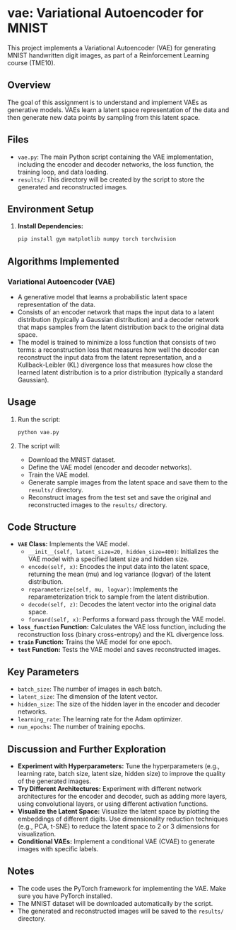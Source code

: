 # vae: Variational Autoencoder for MNIST

This project implements a Variational Autoencoder (VAE) for generating MNIST handwritten digit images, as part of a Reinforcement Learning course (TME10).

## Overview

The goal of this assignment is to understand and implement VAEs as generative models. VAEs learn a latent space representation of the data and then generate new data points by sampling from this latent space.

## Files

*   `vae.py`: The main Python script containing the VAE implementation, including the encoder and decoder networks, the loss function, the training loop, and data loading.
*   `results/`: This directory will be created by the script to store the generated and reconstructed images.

## Environment Setup

1.  **Install Dependencies:**
    ```bash
    pip install gym matplotlib numpy torch torchvision
    ```

## Algorithms Implemented

### Variational Autoencoder (VAE)

*   A generative model that learns a probabilistic latent space representation of the data.
*   Consists of an encoder network that maps the input data to a latent distribution (typically a Gaussian distribution) and a decoder network that maps samples from the latent distribution back to the original data space.
*   The model is trained to minimize a loss function that consists of two terms: a reconstruction loss that measures how well the decoder can reconstruct the input data from the latent representation, and a Kullback-Leibler (KL) divergence loss that measures how close the learned latent distribution is to a prior distribution (typically a standard Gaussian).

## Usage

1.  Run the script:
    ```bash
    python vae.py
    ```

2.  The script will:
    *   Download the MNIST dataset.
    *   Define the VAE model (encoder and decoder networks).
    *   Train the VAE model.
    *   Generate sample images from the latent space and save them to the `results/` directory.
    *   Reconstruct images from the test set and save the original and reconstructed images to the `results/` directory.

## Code Structure

*   **`VAE` Class:** Implements the VAE model.
    *   `__init__(self, latent_size=20, hidden_size=400)`: Initializes the VAE model with a specified latent size and hidden size.
    *   `encode(self, x)`: Encodes the input data into the latent space, returning the mean (mu) and log variance (logvar) of the latent distribution.
    *   `reparameterize(self, mu, logvar)`: Implements the reparameterization trick to sample from the latent distribution.
    *   `decode(self, z)`: Decodes the latent vector into the original data space.
    *   `forward(self, x)`: Performs a forward pass through the VAE model.
*   **`loss_function` Function:** Calculates the VAE loss function, including the reconstruction loss (binary cross-entropy) and the KL divergence loss.
*   **`train` Function:** Trains the VAE model for one epoch.
*   **`test` Function:** Tests the VAE model and saves reconstructed images.

## Key Parameters

*   `batch_size`: The number of images in each batch.
*   `latent_size`: The dimension of the latent vector.
*   `hidden_size`: The size of the hidden layer in the encoder and decoder networks.
*   `learning_rate`: The learning rate for the Adam optimizer.
*   `num_epochs`: The number of training epochs.

## Discussion and Further Exploration

*   **Experiment with Hyperparameters:** Tune the hyperparameters (e.g., learning rate, batch size, latent size, hidden size) to improve the quality of the generated images.
*   **Try Different Architectures:** Experiment with different network architectures for the encoder and decoder, such as adding more layers, using convolutional layers, or using different activation functions.
*   **Visualize the Latent Space:** Visualize the latent space by plotting the embeddings of different digits. Use dimensionality reduction techniques (e.g., PCA, t-SNE) to reduce the latent space to 2 or 3 dimensions for visualization.
*   **Conditional VAEs:** Implement a conditional VAE (CVAE) to generate images with specific labels.

## Notes

*   The code uses the PyTorch framework for implementing the VAE. Make sure you have PyTorch installed.
*   The MNIST dataset will be downloaded automatically by the script.
*   The generated and reconstructed images will be saved to the `results/` directory.
